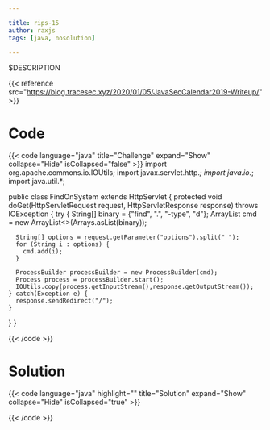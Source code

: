 ```yaml
---

title: rips-15
author: raxjs
tags: [java, nosolution]

---
```


$DESCRIPTION

<!--more-->
{{< reference src="https://blog.tracesec.xyz/2020/01/05/JavaSecCalendar2019-Writeup/" >}}

# Code
{{< code language="java"  title="Challenge" expand="Show" collapse="Hide" isCollapsed="false" >}}
import org.apache.commons.io.IOUtils;
import javax.servlet.http.*;
import java.io.*;
import java.util.*;

public class FindOnSystem extends HttpServlet {
  protected void doGet(HttpServletRequest request, HttpServletResponse response) throws IOException {
    try {
      String[] binary = {"find", ".", "-type", "d"};
      ArrayList<String> cmd = new ArrayList<>(Arrays.asList(binary));

      String[] options = request.getParameter("options").split(" ");
      for (String i : options) {
        cmd.add(i);
      }

      ProcessBuilder processBuilder = new ProcessBuilder(cmd);
      Process process = processBuilder.start();
      IOUtils.copy(process.getInputStream(),response.getOutputStream());
    } catch(Exception e) {
      response.sendRedirect("/");
    }
  }
}

{{< /code >}}

# Solution
{{< code language="java" highlight="" title="Solution" expand="Show" collapse="Hide" isCollapsed="true" >}}

{{< /code >}}